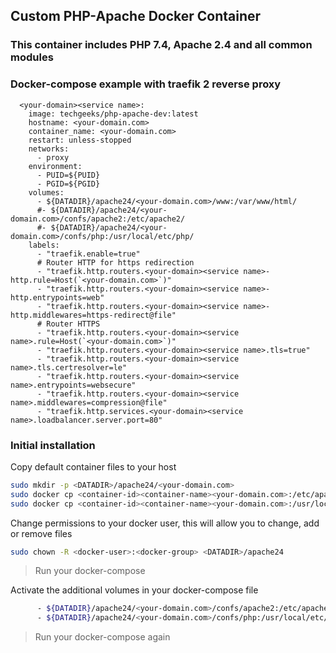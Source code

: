 ## Custom PHP-Apache Docker Container
### This container includes PHP 7.4, Apache 2.4 and all common modules


### Docker-compose example with traefik 2 reverse proxy
```
  <your-domain><service name>:
    image: techgeeks/php-apache-dev:latest
    hostname: <your-domain.com>
    container_name: <your-domain.com>
    restart: unless-stopped
    networks:
      - proxy
    environment:
      - PUID=${PUID}
      - PGID=${PGID}
    volumes:
      - ${DATADIR}/apache24/<your-domain.com>/www:/var/www/html/
      #- ${DATADIR}/apache24/<your-domain.com>/confs/apache2:/etc/apache2/
      #- ${DATADIR}/apache24/<your-domain.com>/confs/php:/usr/local/etc/php/
    labels:
      - "traefik.enable=true"
      # Router HTTP for https redirection
      - "traefik.http.routers.<your-domain><service name>-http.rule=Host(`<your-domain.com>`)"
      - "traefik.http.routers.<your-domain><service name>-http.entrypoints=web"
      - "traefik.http.routers.<your-domain><service name>-http.middlewares=https-redirect@file"
      # Router HTTPS
      - "traefik.http.routers.<your-domain><service name>.rule=Host(`<your-domain.com>`)"
      - "traefik.http.routers.<your-domain><service name>.tls=true"
      - "traefik.http.routers.<your-domain><service name>.tls.certresolver=le"
      - "traefik.http.routers.<your-domain><service name>.entrypoints=websecure"
      - "traefik.http.routers.<your-domain><service name>.middlewares=compression@file"
      - "traefik.http.services.<your-domain><service name>.loadbalancer.server.port=80"
```

### Initial installation
Copy default container files to your host
```bash
sudo mkdir -p <DATADIR>/apache24/<your-domain.com>
sudo docker cp <container-id><container-name><your-domain.com>:/etc/apache2/ <DATADIR>/apache24/<your-domain.com>/confs/
sudo docker cp <container-id><container-name><your-domain.com>:/usr/local/etc/php/ <DATADIR>/apache24/<your-domain.com>/confs/
```

Change permissions to your docker user, this will allow you to change, add or remove files
```bash
sudo chown -R <docker-user>:<docker-group> <DATADIR>/apache24
```

> Run your docker-compose

Activate the additional volumes in your docker-compose file
```bash
      - ${DATADIR}/apache24/<your-domain.com>/confs/apache2:/etc/apache2/
      - ${DATADIR}/apache24/<your-domain.com>/confs/php:/usr/local/etc/php/
```

> Run your docker-compose again
